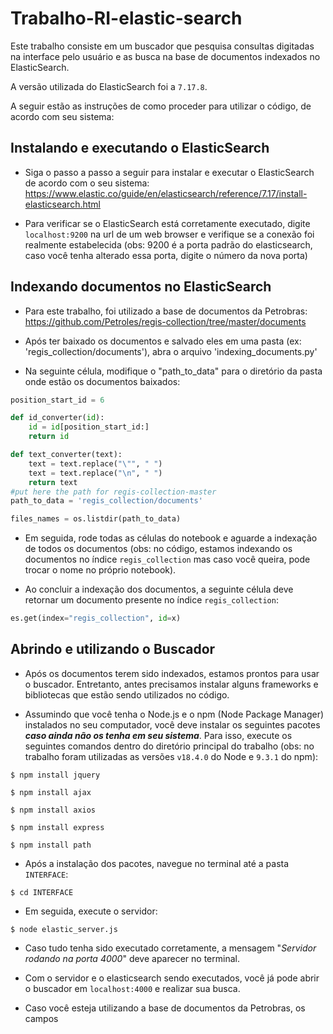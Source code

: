 # Trabalho-RI-elastic-search

Este trabalho consiste em um buscador que pesquisa consultas digitadas na interface pelo usuário e as busca na base de documentos indexados no ElasticSearch.

A versão utilizada do ElasticSearch foi a ```7.17.8```.

A seguir estão as instruções de como proceder para utilizar o código, de acordo com seu sistema:

## Instalando e executando o ElasticSearch

 - Siga o passo a passo a seguir para instalar e executar o ElasticSearch de acordo com o seu sistema: https://www.elastic.co/guide/en/elasticsearch/reference/7.17/install-elasticsearch.html
 
 - Para verificar se o ElasticSearch está corretamente executado, digite ```localhost:9200``` na url de um web browser e verifique se a conexão foi realmente estabelecida (obs: 9200 é a porta padrão do elasticsearch, caso você tenha alterado essa porta, digite o número da nova porta)
 
 ## Indexando documentos no ElasticSearch
 
 - Para este trabalho, foi utilizado a base de documentos da Petrobras: https://github.com/Petroles/regis-collection/tree/master/documents
 
 - Após ter baixado os documentos e salvado eles em uma pasta (ex: 'regis_collection/documents'), abra o arquivo 'indexing_documents.py'
 
 - Na seguinte célula, modifique o "path_to_data" para o diretório da pasta onde estão os documentos baixados:
 
```Python 
position_start_id = 6 

def id_converter(id):
    id = id[position_start_id:]
    return id

def text_converter(text):
    text = text.replace("\"", " ")
    text = text.replace("\n", " ")
    return text
#put here the path for regis-collection-master
path_to_data = 'regis_collection/documents'

files_names = os.listdir(path_to_data)
```

  - Em seguida, rode todas as células do notebook e aguarde a indexação de todos os documentos (obs: no código, estamos indexando os documentos no índice ```regis_collection``` mas caso você queira, pode trocar o nome no próprio notebook).
  
  - Ao concluir a indexação dos documentos, a seguinte célula deve retornar um documento presente no índice ```regis_collection```:
 
 ```Python 
 es.get(index="regis_collection", id=x)
 ```

## Abrindo e utilizando o Buscador

  - Após os documentos terem sido indexados, estamos prontos para usar o buscador. Entretanto, antes precisamos instalar alguns frameworks e bibliotecas que estão sendo utilizados no código. 
  
  - Assumindo que você tenha o Node.js e o npm (Node Package Manager) instalados no seu computador, você deve instalar os seguintes pacotes _**caso ainda não os tenha em seu sistema**_. Para isso, execute os seguintes comandos dentro do diretório principal do trabalho (obs: no trabalho foram utilizadas as versões ```v18.4.0``` do Node e ```9.3.1``` do npm):
  
 ```
 $ npm install jquery
 ```
 
 ```
 $ npm install ajax
 ```
 
 ```
 $ npm install axios
 ```
 
 ```
 $ npm install express
 ```
 
 ```
 $ npm install path
 ```

  - Após a instalação dos pacotes, navegue no terminal até a pasta ```INTERFACE```:
  
  ```
  $ cd INTERFACE
  ```
  
  - Em seguida, execute o servidor:
  
  ```
  $ node elastic_server.js
  ```
  
  - Caso tudo tenha sido executado corretamente, a mensagem "_Servidor rodando na porta 4000_" deve aparecer no terminal.
  
  - Com o servidor e o elasticsearch sendo executados, você já pode abrir o buscador em ```localhost:4000``` e realizar sua busca.
  
  - Caso você esteja utilizando a base de documentos da Petrobras, os campos <title> do arquivo ```queries.xml``` servem como consultas que podem ser feitas no buscador.
 
## Finalizando o servidor e o elasticsearch

  - Quando você desejar terminar a conexão com o servidor e com o elasticsearch, basta apertar ```Ctrl+C``` no terminal onde está sendo executado cada um e a conexão se encerrará.
